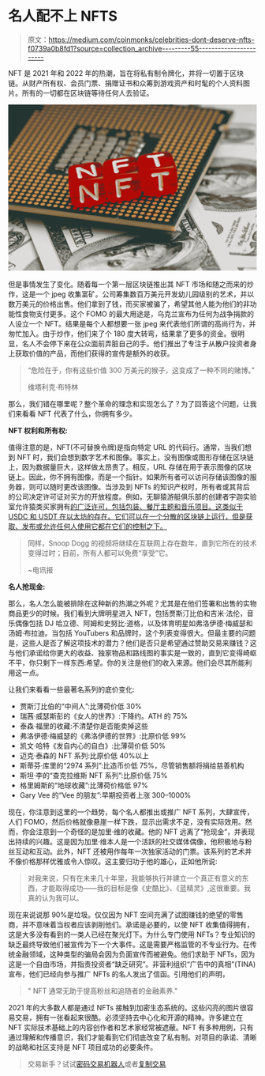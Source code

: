 # 名人配不上 NFTS

> 原文：<https://medium.com/coinmonks/celebrities-dont-deserve-nfts-f0739a0b8fd1?source=collection_archive---------55----------------------->

NFT 是 2021 年和 2022 年的热潮，旨在将私有制令牌化，并将一切置于区块链。从财产所有权、会员门票、捐赠证书和众筹到游戏资产和时髦的个人资料图片。所有的一切都在区块链等待任何人去验证。

![](img/e84b706315fff8e811ccc2972e14366c.png)

但是事情发生了变化。随着每一个第一层区块链推出其 NFT 市场和随之而来的炒作，这是一个 jpeg 收集富矿。公司筹集数百万美元开发幼儿园级别的艺术，并以数万美元的价格出售。他们拿到了钱，而买家被骗了，希望其他人能为他们的非功能性食物支付更多。这个 FOMO 的最大用途是，乌克兰宣布为任何为战争捐款的人设立一个 NFT。结果是每个人都想要一张 jpeg 来代表他们所谓的高尚行为，并匆忙加入。由于炒作，他们来了个 180 度大转弯，结果拿了更多的资金。很明显，名人不会停下来在公众面前弄脏自己的手。他们推出了专注于从散户投资者身上获取价值的产品，而他们获得的宣传是额外的收获。

> “危险在于，你有这些价值 300 万美元的猴子，这变成了一种不同的赌博。”
> 
> 维塔利克·布特林

那么，我们错在哪里呢？整个革命的理念和实现怎么了？为了回答这个问题，让我们来看看 NFT 代表了什么，你拥有多少。

**NFT 权利和所有权:**

值得注意的是，NFT(不可替换令牌)是指向特定 URL 的代码行。通常，当我们想到 NFT 时，我们会想到数字艺术和图像。事实上，没有图像或图形存储在区块链上，因为数据量巨大，这样做太昂贵了。相反，URL 存储在用于表示图像的区块链上。因此，你不拥有图像，而是一个指针。如果所有者可以访问存储该图像的服务器，则可以随时更改该图像。当涉及到 NFTs 的知识产权时，所有者或其背后的公司决定许可证对买方的开放程度。例如，无聊猿游艇俱乐部的创建者宇迦实验室允许猿类买家拥有[的广泛许可，包括包装、餐厅主题和音乐项目。这类似于 USDC 和 USDT 在以太坊的存在。它们可以在一个分散的区块链上运行，但是获取、发布或允许任何人使用它都在它们的控制之下。](https://decrypt.co/107827/bored-apes-moonbirds-misled-buyers-nft-ip-rights-galaxy-digita)

> 同样，Snoop Dogg 的视频将继续在互联网上存在数年，直到它所在的技术变得过时；目前，所有人都可以免费“享受”它。
> 
> ~电讯报

**名人抢现金:**

那么，名人怎么能被排除在这种新的热潮之外呢？尤其是在他们签署和出售的实物商品更少的时候。我们看到大牌明星进入 NFT，包括贾斯汀比伯和吉米·法伦，音乐偶像包括 DJ 哈立德、阿姆和史努比·道格，以及体育明星如弗洛伊德·梅威瑟和汤姆·布拉迪。当包括 YouTubers 和品牌时，这个列表变得很大。但最主要的问题是，这些人是否了解这项技术的潜力？他们是否只是希望通过赞助交易来赚钱？这与他们承诺给你更大的收益、独家物品和路线图的事实是一致的，直到它变得崎岖不平，你只剩下一样东西:希望。你的关注是他们的收入来源。他们会尽其所能利用这一点。

让我们来看看一些最著名系列的底价变化:

*   贾斯汀比伯的“中间人”:比薄荷价低 30%
*   瑞茜·威瑟斯彭的《女人的世界》:下降约。ATH 的 75%
*   泰森·福里的收藏:不清楚你是否能卖掉这些
*   弗洛伊德·梅威瑟的《弗洛伊德的世界》:比原价低 99%
*   凯文·哈特《发自内心的自白》:比薄荷价低 50%
*   迈克·泰森的 NFT 系列:比原价低 40%以上
*   斯蒂芬·库里的“2974 系列”:比造币价低 75%，尽管销售额将捐给慈善机构
*   斯坦·李的“查克拉维斯 NFT 系列”:比原价低 75%
*   格里姆斯的“地球收藏”:比薄荷价格低 97%
*   Gary Vee 的“Vee 的朋友”:早期投资者上涨 300–1000%

现在，你注意到这里的一个趋势，每个名人都推出或推广 NFT 系列，大肆宣传，人们 FOMO，然后价格就像悬崖一样下跌，显示出需求不足，没有实际效用。然而，你会注意到一个奇怪的是加里·维的收藏。他的 NFT 远离了“抢现金”，并表现出持续的兴趣。这是因为加里·维本人是一个活跃的社交媒体偶像，他积极地与粉丝互动和互动。此外，NFT 还被用作每年一次独家活动的门票。该系列的艺术并不像价格那样优雅或令人惊叹。这主要归功于他的雄心，正如他所说:

> 对我来说，只有在未来几十年里，我能够执行并建立一个真正有意义的东西，才能取得成功——我的目标是像《史酷比》、《蓝精灵》,这很重要。我真的认为我可以。

现在来说说那 90%是垃圾。仅仅因为 NFT 空间充满了试图赚钱的绝望的零售商，并不意味着当权者应该剥削他们。承诺是必要的，以使 NFT 收集值得拥有，这是大多没有看到的一类人已经在聚光灯下。为什么专门使用 NFTs？专业知识的缺乏最终导致他们被宣传为下一个大事件。这是需要严格监管的不专业行为。在传统金融领域，这种类型的骗局会因为负面宣传而被避免。他们求助于 NFTs，因为这是一个自由市场，并指责投资者“缺乏研究”。非营利组织“广告中的真相”(TINA) 宣布，他们已经向参与推广 NFTs 的名人发出了信函。引用他们的声明，

> " NFT 通常无助于提高粉丝和追随者的金融素养."

2021 年的大多数人都是通过 NFTs 接触到加密生态系统的。这些闪亮的图片很容易交易，拥有一张看起来很酷。必须坚持去中心化和开源的精神。许多建立在 NFT 实际技术基础上的内容创作者和艺术家经常被遮蔽。NFT 有多种用例，只有通过理解和传播意识，我们才能看到它们彻底改变了私有制。对项目的承诺、清晰的战略和社区支持是 NFT 项目成功的必要条件。

> 交易新手？试试[密码交易机器人](/coinmonks/crypto-trading-bot-c2ffce8acb2a)或者[复制交易](/coinmonks/top-10-crypto-copy-trading-platforms-for-beginners-d0c37c7d698c)